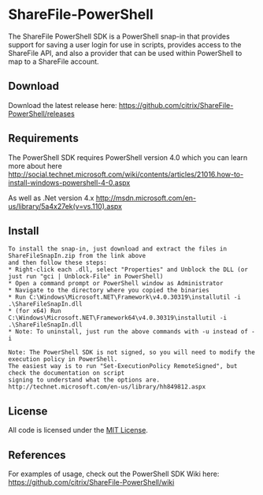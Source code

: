 ShareFile-PowerShell
====================
The ShareFile PowerShell SDK is a PowerShell snap-in that provides support for saving a user login for use in scripts, provides access to the ShareFile API, and also a provider that can be used within PowerShell to map to a ShareFile account.

Download
----
Download the latest release here: https://github.com/citrix/ShareFile-PowerShell/releases

Requirements
----
The PowerShell SDK requires PowerShell version 4.0 which you can learn more about here
http://social.technet.microsoft.com/wiki/contents/articles/21016.how-to-install-windows-powershell-4-0.aspx

As well as .Net version 4.x
http://msdn.microsoft.com/en-us/library/5a4x27ek(v=vs.110).aspx

Install
----
    To install the snap-in, just download and extract the files in ShareFileSnapIn.zip from the link above 
    and then follow these steps:
    * Right-click each .dll, select "Properties" and Unblock the DLL (or just run "gci | Unblock-File" in PowerShell)
    * Open a command prompt or PowerShell window as Administrator
    * Navigate to the directory where you copied the binaries
    * Run C:\Windows\Microsoft.NET\Framework\v4.0.30319\installutil -i .\ShareFileSnapIn.dll
    * (for x64) Run C:\Windows\Microsoft.NET\Framework64\v4.0.30319\installutil -i .\ShareFileSnapIn.dll
    * Note: To uninstall, just run the above commands with -u instead of -i

    Note: The PowerShell SDK is not signed, so you will need to modify the execution policy in PowerShell. 
    The easiest way is to run "Set-ExecutionPolicy RemoteSigned", but check the documentation on script 
    signing to understand what the options are. http://technet.microsoft.com/en-us/library/hh849812.aspx


License
----
All code is licensed under the [MIT
License](https://github.com/citrix/ShareFile-PowerShell/blob/master/ShareFileSnapIn/LICENSE.txt).


References
----
For examples of usage, check out the PowerShell SDK Wiki here:
https://github.com/citrix/ShareFile-PowerShell/wiki
